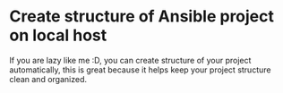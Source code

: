 # Create structure of Ansible project on local host
If you are lazy like me :D,
you can create structure of your project automatically,
this is great because it helps keep your project structure clean and organized.

